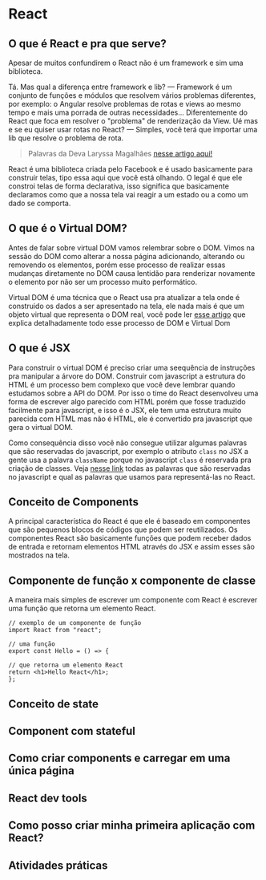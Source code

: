 # React

## O que é React e pra que serve?
Apesar de muitos confundirem o React não é um framework e sim uma biblioteca.

Tá. Mas qual a diferença entre framework e lib? — Framework é um conjunto de funções e módulos que resolvem vários problemas diferentes, por exemplo: o Angular resolve problemas de rotas e views ao mesmo tempo e mais uma porrada de outras necessidades... Diferentemente do React que foca em resolver o "problema" de renderização da View. Ué mas e se eu quiser usar rotas no React? — Simples, você terá que importar uma lib que resolve o problema de rota. 
> Palavras da Deva Laryssa Magalhães [nesse artigo aqui!](https://medium.com/@larymagal/react-para-iniciantes-f09360a24786)

React é uma biblioteca criada pelo Facebook e é usado basicamente para construir telas, tipo essa aqui que você está olhando. O legal é que ele constroi telas de forma declarativa, isso significa que basicamente declaramos como que a nossa tela vai reagir a um estado ou a como um dado se comporta. 

## O que é o Virtual DOM?
Antes de falar sobre virtual DOM vamos relembrar sobre o DOM. Vimos na sessão do DOM como alterar a nossa página adicionando, alterando ou removendo os elementos, porém esse processo de realizar essas mudanças diretamente no DOM causa lentidão para renderizar novamente o elemento por não ser um processo muito performático.

Virtual DOM é uma técnica que o React usa pra atualizar a tela onde é construido os dados a ser apresentado na tela, ele nada mais é que um objeto virtual que representa o DOM real, você pode ler [esse artigo](https://medium.com/roliveiradev/por-que-getelementbyid-deve-ser-evitado-6b0d35d055fe) que explica detalhadamente todo esse processo de DOM e Virtual Dom

## O que é JSX
Para construir o virtual DOM é preciso criar uma seequência de instruções pra manipular a árvore do DOM. Construir com javascript a estrutura do HTML é um processo bem complexo que você deve lembrar quando estudamos sobre a API do DOM. Por isso o time do React desenvolveu uma forma de escrever algo parecido com HTML porém que fosse traduzido facilmente para javascript, e isso é o JSX, ele tem uma estrutura muito parecida com HTML mas não é HTML, ele é convertido pra javascript que gera o virtual DOM.

Como consequência disso você não consegue utilizar algumas palavras que são reservadas do javascript, por exemplo o atributo ```class``` no JSX a gente usa a palavra ```className``` porque no javascript ```class``` é reservada pra criação de classes. Veja [nesse link](https://pt-br.reactjs.org/docs/dom-elements.html) todas as palavras que são reservadas no javascript e qual as palavras que usamos para representá-las no React.

## Conceito de Components
A principal característica do React é que ele é baseado em componentes que são pequenos blocos de códigos que podem ser reutilizados. Os componentes React são basicamente funções que podem receber dados de entrada e retornam elementos HTML através do JSX e assim esses são mostrados na tela. 

## Componente de função x componente de classe
A maneira mais simples de escrever um componente com React é escrever uma função que retorna um elemento React.

```JS
// exemplo de um componente de função
import React from "react";

// uma função
export const Hello = () => {

// que retorna um elemento React
return <h1>Hello React</h1>;
};
```

## Conceito de state
## Component com stateful
## Como criar  components e carregar em uma única página
## React dev tools
## Como posso criar minha primeira aplicação com React?
## Atividades práticas
